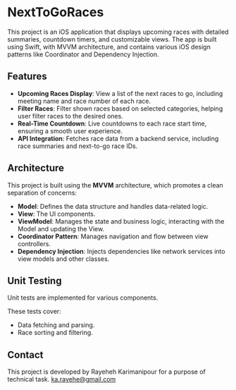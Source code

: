 # NextToGoRaces

This project is an iOS application that displays upcoming races with detailed summaries, countdown timers, and customizable views. The app is built using Swift, with MVVM architecture, and contains various iOS design patterns like Coordinator and Dependency Injection.

## Features

- **Upcoming Races Display**: View a list of the next races to go, including meeting name and race number of each race.
- **Filter Races**: Filter shown races based on selected categories, helping user filter races to the desired ones.
- **Real-Time Countdown**: Live countdowns to each race start time, ensuring a smooth user experience.
- **API Integration**: Fetches race data from a backend service, including race summaries and next-to-go race IDs.

## Architecture

This project is built using the **MVVM** architecture, which promotes a clean separation of concerns:

- **Model**: Defines the data structure and handles data-related logic.
- **View**: The UI components.
- **ViewModel**: Manages the state and business logic, interacting with the Model and updating the View.
- **Coordinator Pattern**: Manages navigation and flow between view controllers.
- **Dependency Injection**: Injects dependencies like network services into view models and other classes.

## Unit Testing

Unit tests are implemented for various components.

These tests cover:
- Data fetching and parsing.
- Race sorting and filtering.

## Contact
This project is developed by Rayeheh Karimanipour for a purpose of technical task.
ka.rayehe@gmail.com
